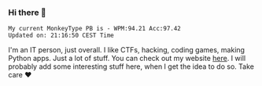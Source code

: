### Hi there 👋
<!-- PB START -->
```
My current MonkeyType PB is - WPM:94.21 Acc:97.42
Updated on: 21:16:50 CEST Time
```
<!-- PB END -->
I'm an IT person, just overall. I like CTFs, hacking, coding games, making Python apps. Just a lot of stuff.
You can check out my website [here](https://skill3472.github.io/).
I will probably add some interesting stuff here, when I get the idea to do so. Take care ❤️
